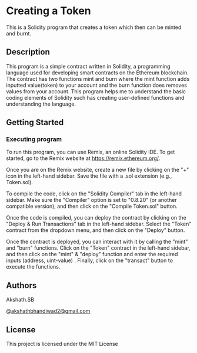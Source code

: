 # Creating a Token

This is a Solidity program that creates a token which then can be minted and burnt. 

## Description

This program is a simple contract written in Solidity, a programming language used for developing smart contracts on the Ethereum blockchain. The contract has two functions mint and burn where the mint function adds inputted value(token) to your account and the burn function does removes values from your account. This program helps me to understand the basic coding elements of Solidity such has creating user-defined functions and understanding the language. 

## Getting Started

### Executing program

To run this program, you can use Remix, an online Solidity IDE. To get started, go to the Remix website at https://remix.ethereum.org/.

Once you are on the Remix website, create a new file by clicking on the "+" icon in the left-hand sidebar. Save the file with a .sol extension (e.g., Token.sol). 

To compile the code, click on the "Solidity Compiler" tab in the left-hand sidebar. Make sure the "Compiler" option is set to "0.8.20" (or another compatible version), and then click on the "Compile Token.sol" button.

Once the code is compiled, you can deploy the contract by clicking on the "Deploy & Run Transactions" tab in the left-hand sidebar. Select the "Token" contract from the dropdown menu, and then click on the "Deploy" button.

Once the contract is deployed, you can interact with it by calling the  "mint" and "burn" functions. Click on the "Token" contract in the left-hand sidebar, and then click on the "mint" & "deploy" function and enter the required inputs (address, uint-value) . Finally, click on the "transact" button to execute the functions.

## Authors

Akshath.SB  

@akshathbhandiwad2@gmail.com

## License

This project is licensed under the MIT License 
